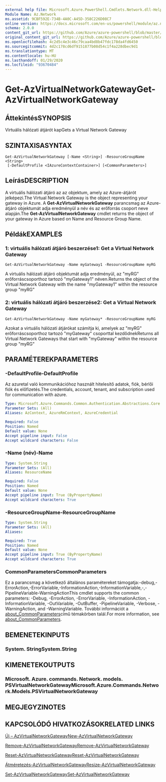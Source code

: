 ```yaml
---
external help file: Microsoft.Azure.PowerShell.Cmdlets.Network.dll-Help.xml
Module Name: Az.Network
ms.assetid: 9CBF592E-734B-4A0C-A45D-358C226D08C7
online version: https://docs.microsoft.com/en-us/powershell/module/az.network/get-azvirtualnetworkgateway
schema: 2.0.0
content_git_url: https://github.com/Azure/azure-powershell/blob/master/src/Network/Network/help/Get-AzVirtualNetworkGateway.md
original_content_git_url: https://github.com/Azure/azure-powershell/blob/master/src/Network/Network/help/Get-AzVirtualNetworkGateway.md
ms.openlocfilehash: 4c2d5c4e3c46c79caa4bd8b47fdc178da4fd6450
ms.sourcegitcommit: 4d2c178cd6df9151877b08d54c1f4a228dbec9d1
ms.translationtype: MT
ms.contentlocale: hu-HU
ms.lasthandoff: 01/29/2020
ms.locfileid: "93670484"
---
```

# <span data-ttu-id="5ff5b-101">Get-AzVirtualNetworkGateway</span><span class="sxs-lookup"><span data-stu-id="5ff5b-101">Get-AzVirtualNetworkGateway</span></span>

## <span data-ttu-id="5ff5b-102">Áttekintés</span><span class="sxs-lookup"><span data-stu-id="5ff5b-102">SYNOPSIS</span></span>
<span data-ttu-id="5ff5b-103">Virtuális hálózati átjárót kap</span><span class="sxs-lookup"><span data-stu-id="5ff5b-103">Gets a Virtual Network Gateway</span></span>

## <span data-ttu-id="5ff5b-104">SZINTAXISA</span><span class="sxs-lookup"><span data-stu-id="5ff5b-104">SYNTAX</span></span>

```
Get-AzVirtualNetworkGateway [-Name <String>] -ResourceGroupName <String>
 [-DefaultProfile <IAzureContextContainer>] [<CommonParameters>]
```

## <span data-ttu-id="5ff5b-105">Leírás</span><span class="sxs-lookup"><span data-stu-id="5ff5b-105">DESCRIPTION</span></span>
<span data-ttu-id="5ff5b-106">A virtuális hálózati átjáró az az objektum, amely az Azure-átjárót jelképezi.</span><span class="sxs-lookup"><span data-stu-id="5ff5b-106">The Virtual Network Gateway is the object representing your gateway in Azure.</span></span>
<span data-ttu-id="5ff5b-107">A **Get-AzVirtualNetworkGateway** parancsmag az Azure-átjáró objektumát adja eredményül a név és az erőforrás csoport neve alapján.</span><span class="sxs-lookup"><span data-stu-id="5ff5b-107">The **Get-AzVirtualNetworkGateway** cmdlet returns the object of your gateway in Azure based on Name and Resource Group Name.</span></span>

## <span data-ttu-id="5ff5b-108">Példák</span><span class="sxs-lookup"><span data-stu-id="5ff5b-108">EXAMPLES</span></span>

### <span data-ttu-id="5ff5b-109">1: virtuális hálózati átjáró beszerzése</span><span class="sxs-lookup"><span data-stu-id="5ff5b-109">1: Get a Virtual Network Gateway</span></span>
```
Get-AzVirtualNetworkGateway -Name myGateway1 -ResourceGroupName myRG
```

<span data-ttu-id="5ff5b-110">A virtuális hálózati átjáró objektumát adja eredményül, az "myRG" erőforráscsoporthoz tartozó "myGateway1" néven.</span><span class="sxs-lookup"><span data-stu-id="5ff5b-110">Returns the object of the Virtual Network Gateway with the name "myGateway1" within the resource group "myRG"</span></span>

### <span data-ttu-id="5ff5b-111">2: virtuális hálózati átjáró beszerzése</span><span class="sxs-lookup"><span data-stu-id="5ff5b-111">2: Get a Virtual Network Gateway</span></span>
```
Get-AzVirtualNetworkGateway -Name myGateway* -ResourceGroupName myRG
```

<span data-ttu-id="5ff5b-112">Azokat a virtuális hálózati átjárókat számítja ki, amelyek az "myRG" erőforráscsoporthoz tartozó "myGateway" csoporttal kezdődnek</span><span class="sxs-lookup"><span data-stu-id="5ff5b-112">Returns all Virtual Network Gateways that start with "myGateway" within the resource group "myRG"</span></span>

## <span data-ttu-id="5ff5b-113">PARAMÉTEREK</span><span class="sxs-lookup"><span data-stu-id="5ff5b-113">PARAMETERS</span></span>

### <span data-ttu-id="5ff5b-114">-DefaultProfile</span><span class="sxs-lookup"><span data-stu-id="5ff5b-114">-DefaultProfile</span></span>
<span data-ttu-id="5ff5b-115">Az azuretal való kommunikációhoz használt hitelesítő adatok, fiók, bérlői fiók és előfizetés.</span><span class="sxs-lookup"><span data-stu-id="5ff5b-115">The credentials, account, tenant, and subscription used for communication with azure.</span></span>

```yaml
Type: Microsoft.Azure.Commands.Common.Authentication.Abstractions.Core.IAzureContextContainer
Parameter Sets: (All)
Aliases: AzContext, AzureRmContext, AzureCredential

Required: False
Position: Named
Default value: None
Accept pipeline input: False
Accept wildcard characters: False
```

### <span data-ttu-id="5ff5b-116">-Name (név)</span><span class="sxs-lookup"><span data-stu-id="5ff5b-116">-Name</span></span>
```yaml
Type: System.String
Parameter Sets: (All)
Aliases: ResourceName

Required: False
Position: Named
Default value: None
Accept pipeline input: True (ByPropertyName)
Accept wildcard characters: True
```

### <span data-ttu-id="5ff5b-117">-ResourceGroupName</span><span class="sxs-lookup"><span data-stu-id="5ff5b-117">-ResourceGroupName</span></span>
```yaml
Type: System.String
Parameter Sets: (All)
Aliases:

Required: True
Position: Named
Default value: None
Accept pipeline input: True (ByPropertyName)
Accept wildcard characters: True
```

### <span data-ttu-id="5ff5b-118">CommonParameters</span><span class="sxs-lookup"><span data-stu-id="5ff5b-118">CommonParameters</span></span>
<span data-ttu-id="5ff5b-119">Ez a parancsmag a következő általános paramétereket támogatja:-debug,-ErrorAction,-ErrorVariable,-InformationAction,-InformationVariable,-,-PipelineVariable-WarningAction</span><span class="sxs-lookup"><span data-stu-id="5ff5b-119">This cmdlet supports the common parameters: -Debug, -ErrorAction, -ErrorVariable, -InformationAction, -InformationVariable, -OutVariable, -OutBuffer, -PipelineVariable, -Verbose, -WarningAction, and -WarningVariable.</span></span> <span data-ttu-id="5ff5b-120">További információt a [about_CommonParameters](https://go.microsoft.com/fwlink/?LinkID=113216)című témakörben talál.</span><span class="sxs-lookup"><span data-stu-id="5ff5b-120">For more information, see [about_CommonParameters](https://go.microsoft.com/fwlink/?LinkID=113216).</span></span>

## <span data-ttu-id="5ff5b-121">BEMENETEK</span><span class="sxs-lookup"><span data-stu-id="5ff5b-121">INPUTS</span></span>

### <span data-ttu-id="5ff5b-122">System. String</span><span class="sxs-lookup"><span data-stu-id="5ff5b-122">System.String</span></span>

## <span data-ttu-id="5ff5b-123">KIMENETEK</span><span class="sxs-lookup"><span data-stu-id="5ff5b-123">OUTPUTS</span></span>

### <span data-ttu-id="5ff5b-124">Microsoft. Azure. commands. Network. models. PSVirtualNetworkGateway</span><span class="sxs-lookup"><span data-stu-id="5ff5b-124">Microsoft.Azure.Commands.Network.Models.PSVirtualNetworkGateway</span></span>

## <span data-ttu-id="5ff5b-125">MEGJEGYZI</span><span class="sxs-lookup"><span data-stu-id="5ff5b-125">NOTES</span></span>

## <span data-ttu-id="5ff5b-126">KAPCSOLÓDÓ HIVATKOZÁSOK</span><span class="sxs-lookup"><span data-stu-id="5ff5b-126">RELATED LINKS</span></span>

[<span data-ttu-id="5ff5b-127">Új – AzVirtualNetworkGateway</span><span class="sxs-lookup"><span data-stu-id="5ff5b-127">New-AzVirtualNetworkGateway</span></span>](./New-AzVirtualNetworkGateway.md)

[<span data-ttu-id="5ff5b-128">Remove-AzVirtualNetworkGateway</span><span class="sxs-lookup"><span data-stu-id="5ff5b-128">Remove-AzVirtualNetworkGateway</span></span>](./Remove-AzVirtualNetworkGateway.md)

[<span data-ttu-id="5ff5b-129">Reset-AzVirtualNetworkGateway</span><span class="sxs-lookup"><span data-stu-id="5ff5b-129">Reset-AzVirtualNetworkGateway</span></span>](./Reset-AzVirtualNetworkGateway.md)

[<span data-ttu-id="5ff5b-130">Átméretezés-AzVirtualNetworkGateway</span><span class="sxs-lookup"><span data-stu-id="5ff5b-130">Resize-AzVirtualNetworkGateway</span></span>](./Resize-AzVirtualNetworkGateway.md)

[<span data-ttu-id="5ff5b-131">Set-AzVirtualNetworkGateway</span><span class="sxs-lookup"><span data-stu-id="5ff5b-131">Set-AzVirtualNetworkGateway</span></span>](./Set-AzVirtualNetworkGateway.md)
